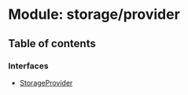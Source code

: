 # Module: storage/provider

## Table of contents

### Interfaces

- [StorageProvider](../interfaces/storage_provider.StorageProvider.md)

